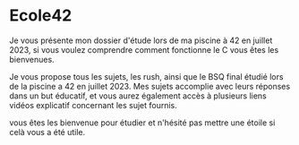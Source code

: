 # Ecole42 

Je vous présente mon dossier d'étude lors de ma piscine à 42 en juillet 2023, si vous voulez comprendre comment fonctionne le C vous êtes les bienvenues.

Je vous propose tous les sujets, les rush, ainsi que le BSQ final étudié lors de la piscine a 42 en juillet 2023. Mes sujets accomplie avec leurs réponses dans un but éducatif, et vous aurez également accès à plusieurs liens vidéos explicatif concernant les sujet fournis.

vous êtes les bienvenue pour étudier et n'hésité pas mettre une étoile si celà vous a été utile.
